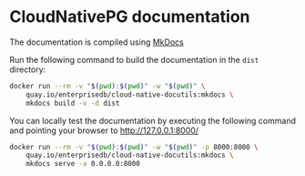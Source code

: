 # CloudNativePG documentation

The documentation is compiled using [MkDocs](https://www.mkdocs.org/)

Run the following command to build the documentation
in the `dist` directory:

``` bash
docker run --rm -v "$(pwd):$(pwd)" -w "$(pwd)" \
    quay.io/enterprisedb/cloud-native-docutils:mkdocs \
    mkdocs build -v -d dist
```

You can locally test the documentation by executing
the following command and pointing your browser
to http://127.0.0.1:8000/

``` bash
docker run --rm -v "$(pwd):$(pwd)" -w "$(pwd)" -p 8000:8000 \
    quay.io/enterprisedb/cloud-native-docutils:mkdocs \
    mkdocs serve -a 0.0.0.0:8000
```

